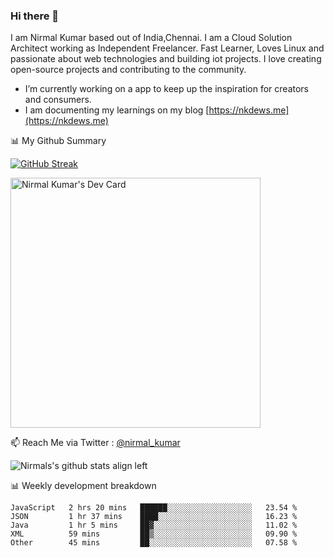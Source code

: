 ### Hi there 👋

 I am Nirmal Kumar based out of India,Chennai. I am a Cloud Solution Architect working as Independent Freelancer. Fast Learner, Loves Linux and passionate about web technologies and building iot projects. I love creating open-source projects and contributing to the community.

- I’m currently working on a app to keep up the inspiration for creators and consumers.
- I am documenting my learnings on my blog [https://nkdews.me](https://nkdews.me)


📊 My Github Summary

[![GitHub Streak](https://github-readme-streak-stats.herokuapp.com?user=nk-gears&theme=dark&hide_border=true&date_format=M%20j%5B%2C%20Y%5D)](https://git.io/streak-stats)

<a href="https://app.daily.dev/nirmal_kumar"><img src="https://api.daily.dev/devcards/a16cfcf02d384b16b41de71ce4d1d811.png?r=8ve" width="400" alt="Nirmal Kumar's Dev Card"/></a>

📫 Reach Me via  Twitter : [@nirmal_kumar](https://twitter.com/nirmal_kumar)

![Nirmals's github stats align left](https://github-readme-stats.vercel.app/api?username=nk-gears&show_icons=true)


📊 Weekly development breakdown

<!--START_SECTION:waka-->

```text
JavaScript   2 hrs 20 mins   ██████░░░░░░░░░░░░░░░░░░░   23.54 %
JSON         1 hr 37 mins    ████░░░░░░░░░░░░░░░░░░░░░   16.23 %
Java         1 hr 5 mins     ██▓░░░░░░░░░░░░░░░░░░░░░░   11.02 %
XML          59 mins         ██▒░░░░░░░░░░░░░░░░░░░░░░   09.90 %
Other        45 mins         ██░░░░░░░░░░░░░░░░░░░░░░░   07.58 %
```

<!--END_SECTION:waka-->


